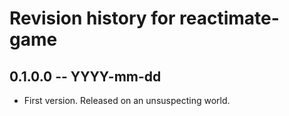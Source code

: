 # Revision history for reactimate-game

## 0.1.0.0 -- YYYY-mm-dd

* First version. Released on an unsuspecting world.
